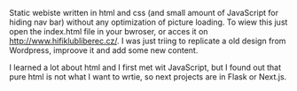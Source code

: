Static webiste written in html and css (and small amount of JavaScript for hiding nav bar) without any optimization of picture loading.
To wiew this just open the index.html file in your bwroser, or acces it on http://www.hifiklubliberec.cz/.
I was just triing to replicate a old design from Wordpress, improove it and add some new content.

I learned a lot about html and I first met wit JavaScript, but I found out that pure html is not what I want to wrtie, so next projects are in Flask or Next.js. 
